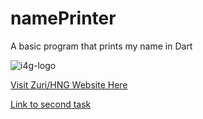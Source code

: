 # namePrinter
A basic program that prints my name in Dart

![i4g-logo](https://user-images.githubusercontent.com/43139388/130234383-483020c6-63d7-44e8-8ab1-8fdafb127bcb.png)

[Visit Zuri/HNG Website Here](https://zuri.team)

[Link to second task](https://github.com/ucwealth/infoDisplayer)
